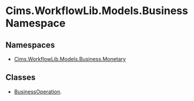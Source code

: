 # Cims.WorkflowLib.Models.Business Namespace

## Namespaces

- [Cims.WorkflowLib.Models.Business.Monetary](Monetary/Cims.WorkflowLib.Models.Business.Monetary.md)

## Classes

- [BusinessOperation](BusinessOperation.md).
